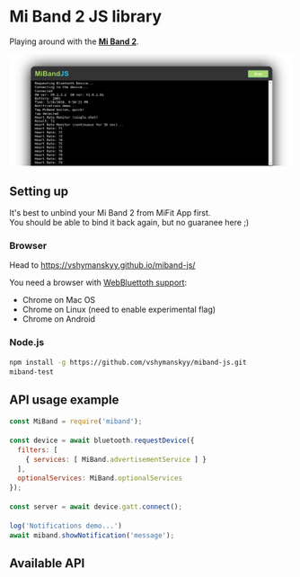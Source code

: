 # Mi Band 2 JS library

Playing around with the [**Mi Band 2**](http://www.mi.com/en/miband2/).

![demo](/public/demo.png)

## Setting up

It's best to unbind your Mi Band 2 from MiFit App first.  
You should be able to bind it back again, but no guaranee here ;)

### Browser

Head to https://vshymanskyy.github.io/miband-js/

You need a browser with [WebBluettoth support](https://github.com/WebBluetoothCG/web-bluetooth/blob/master/README.md):
- Chrome on Mac OS
- Chrome on Linux (need to enable experimental flag)
- Chrome on Android

### Node.js

```sh
npm install -g https://github.com/vshymanskyy/miband-js.git
miband-test
```

## API usage example

```js
const MiBand = require('miband');

const device = await bluetooth.requestDevice({
  filters: [
    { services: [ MiBand.advertisementService ] }
  ],
  optionalServices: MiBand.optionalServices
});

const server = await device.gatt.connect();

log('Notifications demo...')
await miband.showNotification('message');
```

## Available API

```js

```
